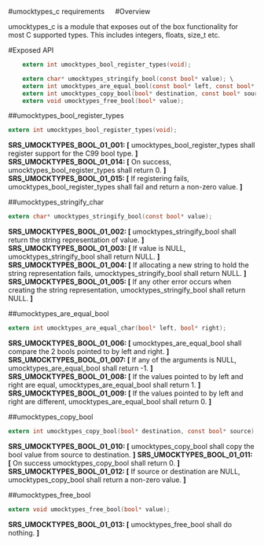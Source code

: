﻿#umocktypes_c requirements
 
#Overview

umocktypes_c is a module that exposes out of the box functionality for most C supported types. This includes integers, floats, size_t etc.

#Exposed API

```c
    extern int umocktypes_bool_register_types(void);

    extern char* umocktypes_stringify_bool(const bool* value); \
    extern int umocktypes_are_equal_bool(const bool* left, const bool* right); \
    extern int umocktypes_copy_bool(bool* destination, const bool* source); \
    extern void umocktypes_free_bool(bool* value);
```

##umocktypes_bool_register_types

```c
extern int umocktypes_bool_register_types(void);
```

**SRS_UMOCKTYPES_BOOL_01_001: [** umocktypes_bool_register_types shall register support for the C99 bool type. **]**
**SRS_UMOCKTYPES_BOOL_01_014: [** On success, umocktypes_bool_register_types shall return 0. **]**
**SRS_UMOCKTYPES_BOOL_01_015: [** If registering fails, umocktypes_bool_register_types shall fail and return a non-zero value. **]**

##umocktypes_stringify_char

```c
extern char* umocktypes_stringify_bool(const bool* value);
```

**SRS_UMOCKTYPES_BOOL_01_002: [** umocktypes_stringify_bool shall return the string representation of value. **]**
**SRS_UMOCKTYPES_BOOL_01_003: [** If value is NULL, umocktypes_stringify_bool shall return NULL. **]**
**SRS_UMOCKTYPES_BOOL_01_004: [** If allocating a new string to hold the string representation fails, umocktypes_stringify_bool shall return NULL. **]**
**SRS_UMOCKTYPES_BOOL_01_005: [** If any other error occurs when creating the string representation, umocktypes_stringify_bool shall return NULL. **]**

##umocktypes_are_equal_bool

```c
extern int umocktypes_are_equal_char(bool* left, bool* right);
```

**SRS_UMOCKTYPES_BOOL_01_006: [** umocktypes_are_equal_bool shall compare the 2 bools pointed to by left and right. **]**
**SRS_UMOCKTYPES_BOOL_01_007: [** If any of the arguments is NULL, umocktypes_are_equal_bool shall return -1. **]**
**SRS_UMOCKTYPES_BOOL_01_008: [** If the values pointed to by left and right are equal, umocktypes_are_equal_bool shall return 1. **]**
**SRS_UMOCKTYPES_BOOL_01_009: [** If the values pointed to by left and right are different, umocktypes_are_equal_bool shall return 0. **]**

##umocktypes_copy_bool

```c
extern int umocktypes_copy_bool(bool* destination, const bool* source);
```

**SRS_UMOCKTYPES_BOOL_01_010: [** umocktypes_copy_bool shall copy the bool value from source to destination. **]**
**SRS_UMOCKTYPES_BOOL_01_011: [** On success umocktypes_copy_bool shall return 0. **]**
**SRS_UMOCKTYPES_BOOL_01_012: [** If source or destination are NULL, umocktypes_copy_bool shall return a non-zero value. **]**

##umocktypes_free_bool

```c
extern void umocktypes_free_bool(bool* value);
```

**SRS_UMOCKTYPES_BOOL_01_013: [** umocktypes_free_bool shall do nothing. **]**
